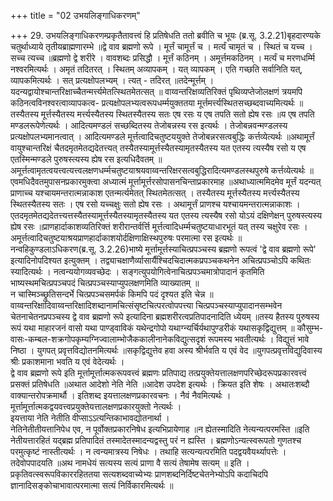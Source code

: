+++
title = "02 उभयलिङ्गाधिकरणम्"

+++
29. उभयलिङ्गाधिकरणम्प्रकृतैतावत्त्वं हि प्रतिषेधति ततो ब्रवीति च भूयः (ब्र.सू. 3.2.21)बृहदारण्यके चतुर्थाध्याये तृतीयब्राह्मणारम्भे ॥द्वे वाव ब्रह्मणो रूपे । मूर्त्तं चामूर्त्तं च । मर्त्यं चामृतं च । स्थितं च यच्च । सच्च त्यच्च ॥ब्रह्मणो द्वे शरीरे । वावशब्दः प्रसिद्धौ । मूर्त्तं कठिनम् । अमूर्त्तमकठिनम् । मर्त्यं च मरणधर्म्मि नश्वरमित्यर्थः । अमृतं तदितरत् । स्थितम् अव्यापकम् । यत् व्यापकम् । एति गच्छति सर्वानिति यत्, व्यापकमित्यर्थः । सत् प्रत्यक्षोपलभ्यम् । त्यत् - तदिरत् ॥तदेन्मूर्त्तम् । यदन्यद्वायोश्चान्तरिक्षाच्चैतन्मर्त्त्यमेतत्स्थितमेतत्सत् ॥ वाय्वन्तरिक्षव्यतिरिक्तं पृथिव्यप्तेजोलक्षणं त्रयमपि कठिनत्वविनश्वरत्वाव्यापकत्व- प्रत्यक्षोपलभ्यत्वरूपधर्म्मयुक्ततया मूर्त्तमर्त्त्यस्थितसच्छब्दवाच्यमित्यर्थः ॥तस्यैतस्य मूर्त्तस्यैतस्य मर्त्त्यस्यैतस्य स्थितस्यैतस्य सतः एष रसः य एष तपति सतो ह्येष रसः ॥य एष तपति मण्डलरूपेणेत्यर्थः । आदित्यमण्डलं सच्छब्दितस्य तेजोबन्नस्य रस इत्यर्थः । तेजोबन्नवन्मण्डलस्य प्रत्यक्षोपलभ्यमानत्वात् । आदित्यमण्डले मूर्त्तत्वादिचतुष्टययुक्ते तेजोबन्नरसत्वबुद्धिः कर्त्तव्येत्यर्थः ॥अथामूर्त्तं वायुश्चान्तरिक्षं चैतदमृतमेतद्यदेतत्त्यत् तस्यैतस्यामूर्त्तस्यैतस्यामृतस्यैतस्य यत एतस्य त्यस्यैष रसो य एष एतस्मिन्मण्डले पुरुषस्त्यस्य ह्येष रस इत्यधिदैवतम् ॥अमूर्त्तत्वामृतत्वयत्त्वत्यत्त्वलक्षणधर्म्मचतुष्टयाश्रयवाय्वन्तरिक्षरसत्वबुद्धिरादित्यमण्डलस्थपुरुषे कर्त्तव्येत्यर्थः ॥एवमधिदैवतमुपासनप्रकारमुक्त्वा अध्यात्मं मूर्त्तामूर्त्तरसोपासनचिन्ताप्रकारमाह ॥अथाध्यात्ममिदमेव मूर्त्तं यदन्यत् प्राणाच्च यश्चायमन्तरात्मन्नाकाश एतन्मर्त्यमेतत् स्थितमेतत्सत् । तस्यैतस्य मूर्त्तस्यैतस्य मर्त्त्यस्यैतस्य स्थितस्यैतस्य सतः । एष रसो यच्चक्षुः सतो ह्येष रसः । अथामूर्त्तं प्राणश्च यश्चायमन्तरात्मन्नाकाशः । एतदमृतमेतद्यदेतत्त्यत्तस्यैतस्यामूर्त्तस्यैतस्यामृतस्यैतस्य यत एतस्य त्यस्यैष रसो योऽयं दक्षिणेक्षन् पुरुषस्त्यस्य ह्येष रसः ॥प्राणहार्दाकाशव्यतिरिक्तं शरीरान्तर्वर्त्ति मूर्त्तत्वादिधर्म्मचतुष्टयाधारभूतं यत् तस्य चक्षुरेव रसः । अमूर्त्तत्वादिचतुष्टयाश्रयप्राणहार्दाकाशयोर्दक्षिणाक्षिस्थपुरुषः परमात्मा रस इत्यर्थः ॥  
नन्वहिकुण्डलाऽधिकरण(ब्र.सू. 3.2.26)भाष्ये मूर्त्तामूर्त्तस्याचित्प्रपञ्चस्य ब्रह्मणो रूपत्वं 'द्वे वाव ब्रह्मणो रूपे' इत्यादिनोपदिश्यत इत्युक्तम् । तद्व्याचक्षाणैर्व्यासार्यैश्चिदचिदात्मकप्रपञ्चकथनेन अचित्प्रपञ्चोऽपि कथितः स्यादित्यर्थः । नत्वन्ययोगव्यवच्छेदः । सङ्गत्युपयोगित्वेनाचित्प्रपञ्चमात्रोपादानं कृतमिति भाष्यस्थमचित्प्रपञ्चपदं चित्प्रपञ्चस्याप्युपलक्षणमिति व्याख्यातम् ॥   
न चास्मिञ्च्छ्रुतिसन्दर्भे चित्प्रपञ्चसमर्पकं किमपि पदं दृश्यत इति चेन्न ॥ वाय्वन्तरिक्षादिवाय्वन्तरिक्षादिशब्दानामचित्संसृष्टचित्परत्वोपपत्त्या चित्प्रपञ्चस्याप्युपादानसम्भवेन चेतनाचेतनप्रपञ्चस्य द्वे वाव ब्रह्मणो रूपे इत्यादिना ब्रह्मशरीरत्वप्रतिपादनादिति ध्येयम् ॥तस्य हैतस्य पुरुषस्य रूपं यथा माहारजनं वासो यथा पाण्ड्वाविकं यथेन्द्रगोपो यथाग्न्यर्चिर्यथापुण्डरीकं यथासकृद्विद्युत्तम् ॥ कौसुम्भ-वासः-कम्बल-शक्रगोपकृम्यग्निज्वालाम्भोजैककालीनानेकविद्युत्सदृशं रूपमस्य भवतीत्यर्थः । विद्युत्तं भावे निष्ठा । युगपत् प्रवृत्तविद्योतनमित्यर्थः ॥सकृद्विद्युत्तेव हवा अस्य श्रीर्भवति य एवं वेद ॥युगपत्प्रवृत्तविद्युदिवास्य श्रीः प्रकाशमाना भवति य एवं वेदेत्यर्थः ।   
द्वे वाव ब्रह्मणो रूपे इति मूर्त्तामूर्त्तात्मकरूपवत्त्वं ब्रह्मणः प्रतिपाद्य तत्प्रयुक्तेयत्तालक्षणपरिच्छेदरूपप्रकारवत्त्वं प्रसक्तं प्रतिषेधति ॥अथात आदेशो नेति नेति ॥आदेश उपदेश इत्यर्थः । क्रियत इति शेषः । अथातःशब्दौ वाक्यान्तरोपक्रमार्थौ । इतिशब्द इयत्तालक्षणप्रकारवचनः । नैवं नैवमित्यर्थः । मूर्त्तामूर्त्तात्मकद्वयवत्त्वप्रयुक्तेयत्तालक्षणप्रकारयुक्तो नेत्यर्थः ।   
इयत्ताया नेति नेतीति वीप्साऽऽत्यन्तिकाभावद्योतनार्था ।   
नेतिनेतीतीयत्तानिपेध एव, न पूर्वोक्तप्रकारनिषेध इत्यभिप्रायेणाह ॥न ह्येतस्मादिति नेत्यन्यत्परमस्ति ॥इति नेतीयत्तारहितं यद्ब्रह्म प्रतिपादितं तस्मादेतस्मादन्यद्वस्तु परं न ह्यस्ति । ब्रह्मणोऽन्यत्स्वरूपतो गुणतश्च परमुत्कृष्टं नास्तीत्यर्थः । न त्वन्यमात्रस्य निषेधः । तथाहि सत्यन्यत्परमिति पदद्वयवैयर्थ्यापत्तेः । तदेवोपपादयति ॥अथ नामधेयं सत्यस्य सत्यं प्राणा वै सत्यं तेषामेष सत्यम् ॥ इति । प्रकृतिवत्स्वरूपविकाररहिततया सत्यशब्दवाच्येभ्यः प्राणशब्दनिर्दिष्टचेतनेभ्योऽपि कदाचिदपि ज्ञानादिसङ्कोचाभावात्परमात्मा सत्यं निर्विकारमित्यर्थः ॥